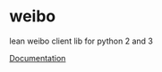 weibo
=====

lean weibo client lib for python 2 and 3

[Documentation](https://github.com/dlutxx/weibo/blob/master/weibo.py)
